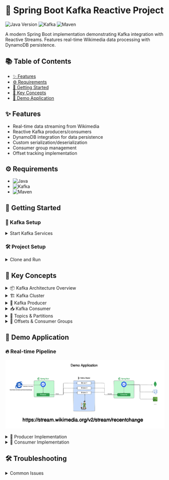 # 🚀 Spring Boot Kafka Reactive Project

![Java Version](https://img.shields.io/badge/Java-17+-orange)
![Kafka](https://img.shields.io/badge/Apache_Kafka-2.13-000?logo=apachekafka)
![Maven](https://img.shields.io/badge/Maven-3.8+-blueviolet)

A modern Spring Boot implementation demonstrating Kafka integration with Reactive Streams. Features real-time Wikimedia data processing with DynamoDB persistence.

## 📚 Table of Contents
- [✨ Features](#-features)
- [⚙️ Requirements](#️-requirements)
- [🚦 Getting Started](#-getting-started)
- [🧠 Key Concepts](#-key-concepts)
- [🎯 Demo Application](#-demo-application)

## ✨ Features
- Real-time data streaming from Wikimedia
- Reactive Kafka producers/consumers
- DynamoDB integration for data persistence
- Custom serialization/deserialization
- Consumer group management
- Offset tracking implementation

## ⚙️ Requirements
- ![Java](https://img.shields.io/badge/Java-17+-orange)
- ![Kafka](https://img.shields.io/badge/Apache_Kafka-3.5+-000?logo=apachekafka)
- ![Maven](https://img.shields.io/badge/Maven-3.8+-blueviolet)

## 🚦 Getting Started

### 🐳 Kafka Setup
<details>
<summary>Start Kafka Services</summary>

```bash
# Start ZooKeeper
$ bin/zookeeper-server-start.sh config/zookeeper.properties

# Start Kafka Broker (in new terminal)
$ bin/kafka-server-start.sh config/server.properties
```
</details>

### 🛠️ Project Setup
<details>
<summary>Clone and Run</summary>

```bash
$ git clone https://github.com/Asirwad/Reactive-RESTAPI-with-Kafka-and-Webflux
$ cd Reactive-RESTAPI-with-Kafka-and-Webflux
$ ./mvnw spring-boot:run
```
</details>

## 🧠 Key Concepts

<details>
<summary>📦 Kafka Architecture Overview</summary>

![Kafka Architecture](img/kafka_overview.png)

| Component       | Description                                  |
|-----------------|----------------------------------------------|
| **Producer**    | Publishes messages to topics                |
| **Consumer**    | Subscribes and processes messages          |
| **Broker**      | Manages data storage and distribution      |
| **ZooKeeper**   | Handles cluster coordination               |
</details>

<details>
<summary>🏗️ Kafka Cluster</summary>

![Kafka Cluster](img/kafka_cluster.png)

- Distributed message broker system
- Horizontal scaling capabilities
- Automatic failover handling
</details>

<details>
<summary>📮 Kafka Producer</summary>

![Producer Flow](img/kafka_producer.png)

```java
// Example Reactive Producer
public Mono<SenderResult<Void>> sendMessage(String topic, String message) {
    return kafkaSender.send(
        Mono.just(SenderRecord.create(topic, null, null, null, message, null))
    );
}
```
</details>

<details>
<summary>📥 Kafka Consumer</summary>

![Consumer Flow](img/kafka_consumer.png)

```java
// Example Reactive Consumer
@Bean
public ReceiverOptions<String, String> receiverOptions() {
    return ReceiverOptions.<String, String>create(consumerProps())
        .subscription(Collections.singleton("wikimedia.recentchange"));
}
```
</details>

<details>
<summary>📂 Topics & Partitions</summary>

![Topic Structure](img/kafka_topic.png)

| Feature         | Benefit                                      |
|-----------------|----------------------------------------------|
| Partitions      | Enable parallel processing                  |
| Replication    | Ensure data redundancy                     |
| Retention      | Configurable message persistence           |
</details>

<details>
<summary>🔢 Offsets & Consumer Groups</summary>

![Offset Management](img/kafka_offset.png)

- **Offset Tracking**: Consumer position management
- **Group Coordination**: Parallel message processing
- **Rebalancing**: Automatic partition redistribution

![Consumer Groups](img/kafka_consumer_groups.png)
</details>

## 🎯 Demo Application

### 🔥 Real-time Pipeline
![Application Flow](img/kafka_demo_application.png)

<details>
<summary>📡 Producer Implementation</summary>

**Wikimedia Stream Processor**
- Reactive HTTP client for stream consumption
- Kafka Template for message publishing
- Backpressure management
- Error handling with retries

```java
webClient.get()
    .uri("/v2/stream/recentchange")
    .retrieve()
    .bodyToFlux(String.class)
    .doOnNext(event -> kafkaTemplate.send("wikimedia.recentchange", event))
    .subscribe();
```
</details>

<details>
<summary>💾 Consumer Implementation</summary>

**DynamoDB Persistence**
- Batch record processing
- Exponential backoff strategy
- Consumer group management
- Offset commit strategies

```java
@Bean
public Consumer<Flux<ConsumerRecord<String, String>>> dynamoDbSaver() {
    return flux -> flux
        .bufferTimeout(100, Duration.ofMillis(500))
        .flatMap(batch -> dynamoService.saveBatch(batch))
        .subscribe();
}
```
</details>

## 🛠️ Troubleshooting
<details>
<summary>Common Issues</summary>

**⚠️ ZooKeeper Connection Problems**
- Verify zookeeper.properties configuration
- Check for port conflicts (default 2181)

**⚠️ Consumer Lag**
- Monitor with `kafka-consumer-groups.sh`
- Adjust `max.poll.records` if needed

**⚠️ Serialization Errors**
- Validate message formats
- Check key/value serializer configurations
</details>